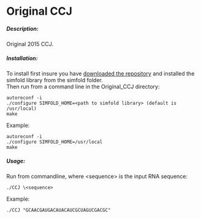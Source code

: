 # Original CCJ    

##### Description:    
Original 2015 CCJ.    

##### Installation:     
To install first insure you have [downloaded the repository](https://github.com/HosnaJabbari/CCJ/archive/master.zip) and installed the simfold library from the simfold folder.   
Then run from a command line in the Original_CCJ directory: 
```
autoreconf -i   
./configure SIMFOLD_HOME=<path to simfold library> (default is /usr/local)   
make  
```
Example: 
```
autoreconf -i   
./configure SIMFOLD_HOME=/usr/local  
make  
```
##### Usage:   
Run from commandline, where \<sequence> is the input RNA sequence:    
```
./CCJ \<sequence>     
```

Example: 
```
./CCJ "GCAACGAUGACAUACAUCGCUAGUCGACGC"    
```
